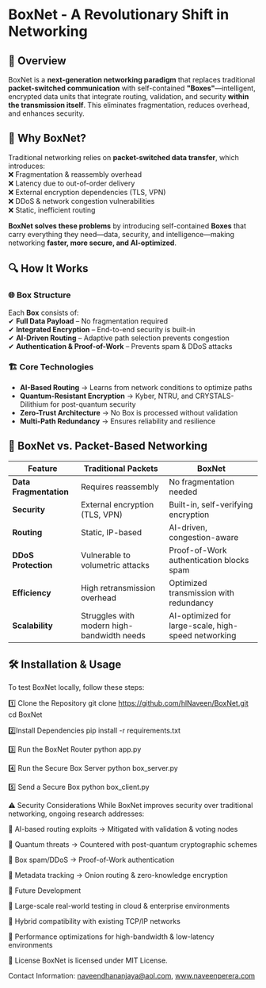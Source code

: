 # BoxNet - A Revolutionary Shift in Networking  

## 📌 Overview  
BoxNet is a **next-generation networking paradigm** that replaces traditional **packet-switched communication** with self-contained **"Boxes"**—intelligent, encrypted data units that integrate routing, validation, and security **within the transmission itself**. This eliminates fragmentation, reduces overhead, and enhances security.  

## 🚀 Why BoxNet?  
Traditional networking relies on **packet-switched data transfer**, which introduces:  
❌ Fragmentation & reassembly overhead  
❌ Latency due to out-of-order delivery  
❌ External encryption dependencies (TLS, VPN)  
❌ DDoS & network congestion vulnerabilities  
❌ Static, inefficient routing  

**BoxNet solves these problems** by introducing self-contained **Boxes** that carry everything they need—data, security, and intelligence—making networking **faster, more secure, and AI-optimized**.  

## 🔍 How It Works  
### 🌐 **Box Structure**  
Each **Box** consists of:  
✔ **Full Data Payload** – No fragmentation required  
✔ **Integrated Encryption** – End-to-end security is built-in  
✔ **AI-Driven Routing** – Adaptive path selection prevents congestion  
✔ **Authentication & Proof-of-Work** – Prevents spam & DDoS attacks  

### 🏗 **Core Technologies**  
- **AI-Based Routing** → Learns from network conditions to optimize paths  
- **Quantum-Resistant Encryption** → Kyber, NTRU, and CRYSTALS-Dilithium for post-quantum security  
- **Zero-Trust Architecture** → No Box is processed without validation  
- **Multi-Path Redundancy** → Ensures reliability and resilience  

## 🔄 BoxNet vs. Packet-Based Networking  
| Feature | Traditional Packets | BoxNet |  
|---------|--------------------|--------|  
| **Data Fragmentation** | Requires reassembly | No fragmentation needed |  
| **Security** | External encryption (TLS, VPN) | Built-in, self-verifying encryption |  
| **Routing** | Static, IP-based | AI-driven, congestion-aware |  
| **DDoS Protection** | Vulnerable to volumetric attacks | Proof-of-Work authentication blocks spam |  
| **Efficiency** | High retransmission overhead | Optimized transmission with redundancy |  
| **Scalability** | Struggles with modern high-bandwidth needs | AI-optimized for large-scale, high-speed networking |  

## 🛠 Installation & Usage  
To test BoxNet locally, follow these steps:  

1️⃣ Clone the Repository
git clone https://github.com/hlNaveen/BoxNet.git  
cd BoxNet  

2️⃣Install Dependencies
pip install -r requirements.txt  

3️⃣ Run the BoxNet Router
python app.py  

4️⃣ Run the Secure Box Server
python box_server.py  

5️⃣ Send a Secure Box
python box_client.py  

⚠️ Security Considerations
While BoxNet improves security over traditional networking, ongoing research addresses:

🔹 AI-based routing exploits → Mitigated with validation & voting nodes

🔹 Quantum threats → Countered with post-quantum cryptographic schemes

🔹 Box spam/DDoS → Proof-of-Work authentication

🔹 Metadata tracking → Onion routing & zero-knowledge encryption


📅 Future Development

🔸 Large-scale real-world testing in cloud & enterprise environments

🔸 Hybrid compatibility with existing TCP/IP networks

🔸 Performance optimizations for high-bandwidth & low-latency environments


📜 License
BoxNet is licensed under MIT License.

Contact Information: naveendhananjaya@aol.com, www.naveenperera.com
